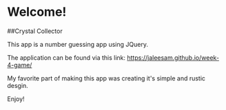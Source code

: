# Welcome!

##Crystal Collector

This app is a number guessing app using JQuery.

The application can be found via this link:
https://jaleesam.github.io/week-4-game/

My favorite part of making this app was creating it's simple and rustic desgin.

Enjoy!



